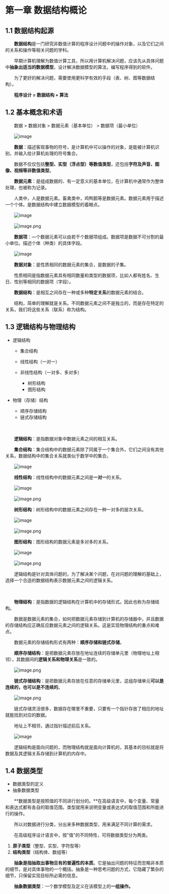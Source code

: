 # 第一章 数据结构概论

## 1.1 数据结构起源

　　**数据结构**是一门研究非数值计算的程序设计问题中的操作对象，以及它们之间的关系和操作等相关问题的学科。

　　早期计算机理解为数值计算工具，所以用计算机解决问题，应该先从具体问题中**抽象出适当的数据模型**，设计解决数据模型的算法，编写程序得到的软件。

　　为了更好的解决问题，需要使用更科学有效的手段（表、树、图等数据结构）。

　　**程序设计 = 数据结构 + 算法**

## 1.2 基本概念和术语

　　数据 > 数据对象 > 数据元素（基本单位） > 数据项（最小单位）

　　![image](assets/image-20220915111224-bubl1xi.png)​

　　**数据**：描述客观事物的符号，是计算机中可以操作的对象，是能被计算机识别，并输入给计算机处理的符号集合。

　　数据不仅仅包括**整型、实型（浮点型）等数值类型**，还包括**字符及声音、图像、视频等非数值类型**。

　　**数据元素**：是组成数据的、有一定意义的基本单位，在计算机中通常作为整体处理，也被称为记录。

　　人类中，人是数据元素。畜禽类中，鸡鸭鹅等是数据元素。数据元素用于描述一个个体。是数据结构中建立数据模型的着眼点。

　　![image](assets/image-20220921141229-i96qj64.png)​

　　![image.png](assets/image-20220228132814-bo14y1y.png)​

　　**数据项**：—个数据元素可以由若干个数据项组成。数据项是数据不可分割的最小单位。描述个体（种类）的具体字段。

　　![image](assets/image-20220915105721-3gms8eo.png)​

　　**数据对象**：是性质相同的数据元素的集合，是数据的子集。

　　性质相同是指数据元素具有相同数量和类型的数据项，比如人都有姓名、生日、性别等相同的数据项（字段）。

　　**数据结构**：是相互之间存在一种或多种**特定关系**的数据元素的结合。

　　结构，简单的理解就是关系。不同数据元素之间不是独立的，而是存在特定的关系，我们将这些关系（联系）称为结构。

## 1.3 逻辑结构与物理结构

* 逻辑结构

  * 集合结构
  * 线性结构（一对一）
  * 非线性结构（一对多、多对多）

    * 树形结构
    * 图形结构
* 物理（存储）结构

  * 顺序存储结构
  * 链式存储结构

　　‍

　　**逻辑结构**：是指数据对象中数据元素之间的相互关系。

　　**集合结构**：集合结构中的数据元素除了同属于一个集合外，它们之间没有其他关系，数据结构中的集合关系就类似于数学中的集合。

　　![image](assets/image-20220915131915-jf2ss33.png)

　　**线性结构**：线性结构中的数据元素之间是**一对一**的关系。

　　![image](assets/image-20220915131948-jb52xlo.png)

　　![image.png](assets/image-20220228133507-vwx8gri.png)​

　　**树形结构**：树形结构中的数据元素之间存在一种一对多的层次关系。

　　![image](assets/image-20220915132056-djzwjm0.png)

　　![image.png](assets/image-20220228133633-jr7tfjf.png)​

　　**图形结构**：图形结构的数据元素是多对多的关系。

　　![image](assets/image-20220915132102-fanz9pi.png)​

　　![image.png](assets/image-20220228133723-1uzz87k.png)​

　　逻辑结构是针对具体问题的，为了解决某个问题，在对问题的理解的基础上，选择一个合适的数据结构表示数据元素之间的逻辑关系。

　　‍

　　**物理结构**：是指数据的逻辑结构在计算机中的存储形式。因此也称为存储结构。

　　数据是数据元素的集合，如何把数据元素存储到计算机的存储器中，并且数据的存储结构应正确反应数据元素之间的逻辑关系。这是实现物理结构的重点和难点。

　　数据元素的存储结构形式有两种：**顺序存储和链式存储**。

　　**顺序存储结构**：是把数据元素存放在地址连续的存储单元里（物理地址上相邻），其数据间的**逻辑关系和物理关系**是一致的。

　　![image.png](assets/image-20220228134453-ueihkbl.png)​

　　**链式存储结构**：是把数据元素存放在任意的存储单元里，这组存储单元**可以是连续的，也可以是不连续的**。

　　![image.png](assets/image-20220228134523-kz18c0v.png)​

　　链式存储灵活很多，数据存在哪里不重要，只要有一个指针存放了相应的地址就能找到对应的数据。

　　地址上不相邻，通过指针描述前后关系。

　　![image](assets/image-20220915134030-qrshlsd.png)

　　逻辑结构是面向问题的，而物理结构就是面向计算机的，其基本的目标就是将数据及其逻辑关系存储到计算机的内存中。

## 1.4 数据类型

* 数据类型的定义
* 抽象数据类型

　　**数据类型是按照值的不同进行划分的。**在高级语言中，每个变量、常量和表达式都有各自的取值范围。类型就用来说明变量或表达式的取值范围和所能进行的操作。

　　所以对数据进行分类，分出来多种数据类型，用来满足不同计算的需求。

　　在高级程序设计语言中，按"值"的不同特性，可将数据类型分为两类。

1. **原子类型**（整型、实型、字符型等）
2. **结构类型**（结构体、数组等）

　　**抽象是指抽取出事物旦有的普遍性的本质**。它是抽出问题的特征而忽略非本质的细节，是对具体事物的一个概括。抽象是一种思考问题的方式，它隐藏了繁杂的细节，只保留实现目标所必需的信息。

　　**抽象数据类型**：一个数学模型及定义在该模型上的**一组操作。**

　　‍

　　‍
